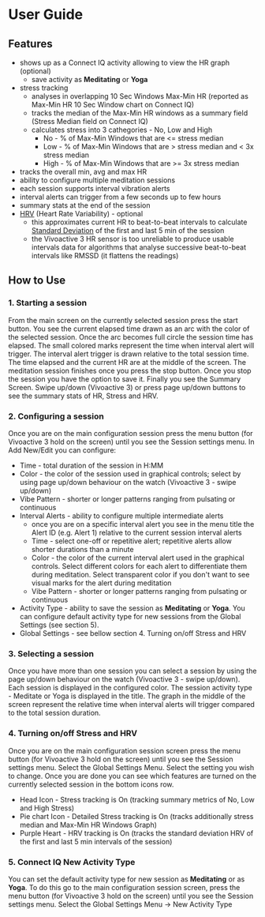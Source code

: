 # User Guide

## Features
- shows up as a Connect IQ activity allowing to view the HR graph (optional)
    - save activity as **Meditating** or **Yoga**
- stress tracking
    - analyses in overlapping 10 Sec Windows Max-Min HR (reported as Max-Min HR 10 Sec Window chart on Connect IQ)
    - tracks the median of the Max-Min HR windows as a summary field (Stress Median field on Connect IQ)
    - calculates stress into 3 cathegories - No, Low and High
        - No - % of Max-Min Windows that are <= stress median
        - Low - % of Max-Min Windows that are > stress median and < 3x stress median
        - High - % of Max-Min Windows that are >= 3x stress median
- tracks the overall min, avg and max HR
- ability to configure multiple meditation sessions
- each session supports interval vibration alerts
- interval alerts can trigger from a few seconds up to few hours
- summary stats at the end of the session
- [HRV](https://en.wikipedia.org/wiki/Heart_rate_variability) (Heart Rate Variability) - optional
    - this approximates current HR to beat-to-beat intervals to calculate [Standard Deviation](https://en.wikipedia.org/wiki/Standard_deviation) of the first and last 5 min of the session
    - the Vivoactive 3 HR sensor is too unreliable to produce usable intervals data for algorithms that analyse successive beat-to-beat intervals like RMSSD (it flattens the readings)

## How to Use
### 1. Starting a session

From the main screen on the currently selected session press the start button. You see the current elapsed time drawn as an arc with the color of the selected session. Once the arc becomes full circle the session time has elapsed.
The small colored marks represent the time when interval alert will trigger. The interval alert trigger is drawn relative to the total session time.
The time elapsed and the current HR are at the middle of the screen.
The meditation session finishes once you press the stop button.
Once you stop the session you have the option to save it.
Finally you see the Summary Screen. Swipe up/down (Vivoactive 3) or press page up/down buttons to see the summary stats of HR, Stress and HRV.

### 2. Configuring a session

Once you are on the main configuration session press the menu button (for Vivoactive 3 hold on the screen) until you see the Session settings menu.
In Add New/Edit you can configure:
- Time - total duration of the session in H:MM
- Color - the color of the session used in graphical controls; select by using page up/down behaviour on the watch (Vivoactive 3 - swipe up/down)
- Vibe Pattern - shorter or longer patterns ranging from pulsating or continuous
- Interval Alerts - ability to configure multiple intermediate alerts
    - once you are on a specific interval alert you see in the menu title the Alert ID (e.g. Alert 1) relative to the current session interval alerts
    - Time - select one-off or repetitive alert; repetitive alerts allow shorter durations than a minute
    - Color - the color of the current interval alert used in the graphical controls. Select different colors for each alert to differentiate them during meditation. Select transparent color if you don't want to see visual marks for the alert during meditation
    - Vibe Pattern - shorter or longer patterns ranging from pulsating or continuous
- Activity Type - ability to save the session as **Meditating** or **Yoga**. You can configure default activity type for new sessions from the Global Settings (see section 5).
- Global Settings - see bellow section 4. Turning on/off Stress and HRV

### 3. Selecting a session

Once you have more than one session you can select a session by using the page up/down behaviour on the watch (Vivoactive 3 - swipe up/down). Each session is displayed in the configured color. The session activity type - Meditate or Yoga is displayed in the title. The graph in the middle of the screen represent the relative time when interval alerts will trigger compared to the total session duration.

### 4. Turning on/off Stress and HRV

Once you are on the main configuration session screen press the menu button (for Vivoactive 3 hold on the screen) until you see the Session settings menu. Select the Global Settings Menu. Select the setting you wish to change. Once you are done you can see which features are turned on the currently selected session in the bottom icons row.
- Head Icon - Stress tracking is On (tracking summary metrics of No, Low and High Stress)
- Pie chart Icon - Detailed Stress tracking is On (tracks additionally stress median and Max-Min HR Windows Graph)
- Purple Heart - HRV tracking is On (tracks the standard deviation HRV of the first and last 5 min intervals of the session)

### 5. Connect IQ New Activity Type

You can set the default activity type for new session as **Meditating** or as **Yoga**. To do this go to the main configuration session screen, press the menu button (for Vivoactive 3 hold on the screen) until you see the Session settings menu. Select the Global Settings Menu -> New Activity Type 